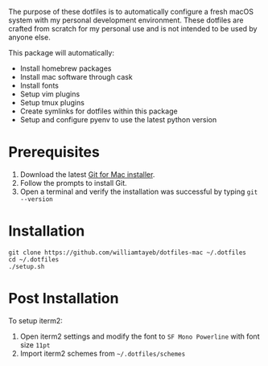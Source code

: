 The purpose of these dotfiles is to automatically configure a fresh macOS system with my personal development environment. These dotfiles are crafted from scratch for my personal use and is not intended to be used by anyone else.

This package will automatically:

- Install homebrew packages
- Install mac software through cask
- Install fonts
- Setup vim plugins
- Setup tmux plugins
- Create symlinks for dotfiles within this package
- Setup and configure pyenv to use the latest python version

# Prerequisites

1. Download the latest [Git for Mac installer](https://sourceforge.net/projects/git-osx-installer/files/).
2. Follow the prompts to install Git.
3. Open a terminal and verify the installation was successful by typing `git --version`

# Installation

```
git clone https://github.com/williamtayeb/dotfiles-mac ~/.dotfiles
cd ~/.dotfiles
./setup.sh
```

# Post Installation

To setup iterm2:
1. Open iterm2 settings and modify the font to `SF Mono Powerline` with font size `11pt`
2. Import iterm2 schemes from `~/.dotfiles/schemes`
